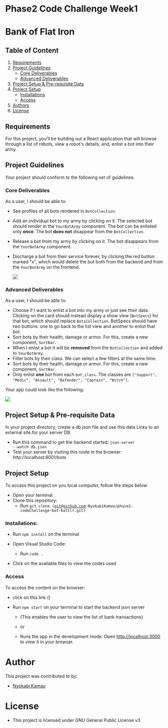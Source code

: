# Phase2 Code Challenge Week1 
# Bank of Flat Iron

## Table of Content
1. [Requirements](#requirements)
2. [Project Guidelines](#project-guidelines)
    - [Core Deliverables](#core-deliverables)
    - [Advanced Deliverables](#advanced-deliverables)
2. [Project Setup & Pre-requisite Data](#project-setup--pre-requisite-data)
3. [Project Setup](#project-setup)
    - [Installations](#installations)
    - [Access](#access)
4. [Authors](#author)
5. [License](#license)
 

## Requirements
For this project, you’ll be building out a React application that will browse through
a list of robots, view a robot's details, and, enlist a bot into their army


## Project Guidelines
Your project should conform to the following set of guidelines:

### Core Deliverables
As a user, I should be able to:

- See profiles of all bots rendered in `BotCollection`.
- Add an individual bot to my army by clicking on it. The selected bot should
  render in the `YourBotArmy` component. The bot can be enlisted only **once**.
  The bot **does not** disappear from the `BotCollection`.
- Release a bot from my army by clicking on it. The bot disappears from the
  `YourBotArmy` component.
- Discharge a bot from their service forever, by clicking the red button marked
  "x", which would delete the bot both from the backend and from the
  `YourBotArmy` on the frontend.

  ![](https://curriculum-content.s3.amazonaws.com/phase-2/phase-2-hooks-code-challenge-bot-battlr/checkpoint_demo.gif)

### Advanced Deliverables
As a user, I should be able to:

- Choose if I want to enlist a bot into my army or just see their data. Clicking
  on the card should instead display a show view (`BotSpecs`) for that bot,
  which should replace `BotsCollection`. BotSpecs should have two buttons: one
  to go back to the list view and another to enlist that bot. 
- Sort bots by their health, damage or armor. For this, create a new component,
  `SortBar`.
- When I enlist a bot it will be **removed** from the `BotCollection` and added
  to `YourBotArmy`.
- Filter bots by their class. We can select a few filters at the same time.
- Sort bots by their health, damage or armor. For this, create a new component,
  `SortBar`.
- Only enlist **one** bot from each `bot_class`. The classes are
  `["Support", "Medic", "Assault", "Defender", "Captain", "Witch"]`.

Your app could look like the following:

![](https://curriculum-content.s3.amazonaws.com/phase-2/phase-2-hooks-code-challenge-bot-battlr/full_demo.gif)

## Project Setup & Pre-requisite Data
In your project directory, create a db.json file and use this data Links to an external site.for your server DB.

* Run this command to get the backend started: <code>json-server --watch db.json</code>
* Test your server by visiting this route in the browser: http://localhost:8001/bots
 

## Project Setup
To access this project on you local computer, follow the steps below

* Open your terminal
* Clone this repository: 
    - Run <code>git clone (git@github.com:NyokabiKamau/phase2-codeChallenge-bot-battlr.git)</code>


### Installations:
* Run <code>npm install</code> on the terminal

* Open Visual Studio Code:
    - Run <code>code .</code>

* Click on the available files to view the codes used


### Access
To access the content on the browser:

* click on this link ()

* Run <code>npm start</code> on your terminal to start the backend json server
   * (This enables the user to view the list of bank transactions)

   * or
   
   * Runs the app in the development mode.
    Open [http://localhost:3000](http://localhost:3000) to view it in your browser.


# Author
This project was contributed to by: 
* [Nyokabi Kamau](https://github.com/NyokabiKamau/)

# License
* This project is licensed under GNU General Public License v3
